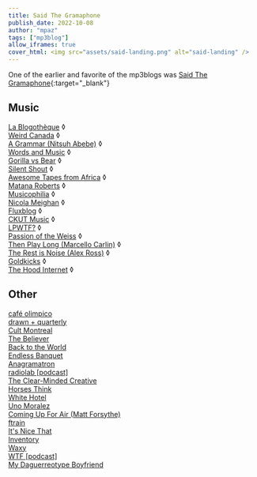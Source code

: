 ```yaml
---
title: Said The Gramaphone
publish_date: 2022-10-08
author: "mpaz"
tags: ["mp3blog"]
allow_iframes: true
cover_html: <img src="assets/said-landing.png" alt="said-landing" />
---
```


One of the earlier and favorite of the mp3blogs was [Said The Gramaphone](http://www.saidthegramophone.com/){:target="_blank"}

## Music

<a href="http://www.blogotheque.net" target="_new">La Blogoth&egrave;que</a> &loz;<br />
<a href="http://www.weirdcanada.com">Weird Canada</a> &loz;<br />
<a href="http://agrammar.tumblr.com/">A Grammar (Nitsuh Abebe)</a> &loz;<br />
<a href="http://deejayjay-waitaminute.blogspot.ca/" target="_new">Words and Music</a> &loz;<br />
<a href="http://gorillavsbear.net/" target="_new">Gorilla vs Bear</a> &loz;<br />
<a href="http://silentshout.ca/">Silent Shout</a> &loz;<br />
<a href="https://www.awesometapes.com/" target="_new">Awesome Tapes from Africa</a> &loz;<br />
<a href="http://inthemidstofmemory.blogspot.com/" target="_new">Matana Roberts</a> &loz;<br />
<a href="http://musicophilia.wordpress.com">Musicophilia</a> &loz;<br />
<a href="http://nicolameighan.wordpress.com">Nicola Meighan</a> &loz; <br />
<a href="http://www.fluxblog.org/" target="_new">Fluxblog</a> &loz;  <br />
<a href="http://music.ckut.ca/" target="_new">CKUT Music</a> &loz;<br />
<a href="http://lpwtf.tumblr.com/">LPWTF?</a> &loz;<br />
<a href="http://passionweiss.com">Passion of the Weiss</a> &loz;<br />
<a href="http://nobilliards.blogspot.com">Then Play Long (Marcello Carlin)</a> &loz; <br />
<a href="http://www.therestisnoise.com/" target="_new">The Rest is Noise (Alex Ross)</a> &loz;<br />
<a href="http://goldkicks.blogspot.com/">Goldkicks</a> &loz;<br />
<a href="http://www.thehoodinternet.com/" target="_new">The Hood Internet</a> &loz;<br />

## Other

<a href="http://www.cafeolimpico.com/">café olimpico</a><br />
<a href="http://www.drawnandquarterly.com" target="_new">drawn + quarterly</a><br />
<a href="Http://www.cultural.org">Cult Montreal</a><br />
<a href="http://www.believermag.com/" target="_new">The Believer</a><br />
<a href="http://backtotheworld.net/">Back to the World</a><br />
<a href="http://endlessbanquet.blogspot.com/" target="_new">Endless Banquet</a><br />
<a href="http://anagramatron.tumblr.com/">Anagramatron</a><br />
<a href="http://www.wnyc.org/shows/radiolab/" target="_new">radiolab [podcast]</a><br />
<a href="http://www.clearmindedcreative.com" target="_new">The Clear-Minded Creative</a><br />
<a href="http://horsesthink.com">Horses Think</a><br />
<a href="http://whitehotel.tumblr.com">White Hotel</a><br />
<a href="http://unomoralez.livejournal.com">Uno Moralez</a><br />
<a href="http://comingupforair.net">Coming Up For Air (Matt Forsythe)</a><br  />
<a href="http://ftrain.com/" target="_new">ftrain</a><br />
<a href="http://itsnicethat.com/" target="_new">It's Nice That</a><br />
<a href="http://bmrinventory.tumblr.com/">Inventory</a><br />
<a href="http://www.waxy.org" target="_new">Waxy</a><br />
<a href="http://wtfpod.com/">WTF [podcast]</a><br />
<a href="http://mydaguerreotypeboyfriend.tumblr.com">My Daguerreotype Boyfriend</a> <br />
